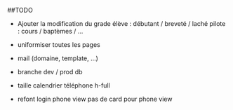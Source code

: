 ##TODO

- Ajouter la modification du grade
    élève : débutant / breveté / laché
    pilote : cours / baptèmes / ...

- uniformiser toutes les pages

- mail (domaine, template, ...)

- branche dev / prod db

- taille calendrier téléphone h-full

- refont login phone view pas de card pour phone view